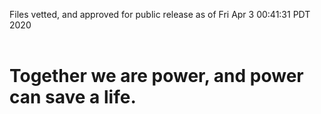 Files vetted, and approved for public release as of Fri Apr  3 00:41:31 PDT 2020<br><br><h1>Together we are power, and power can save a life.</h1>
